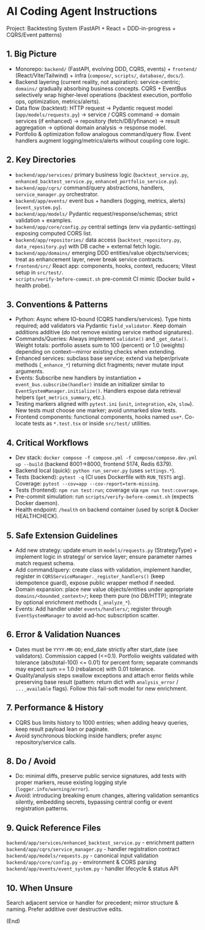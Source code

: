 # AI Coding Agent Instructions

Project: Backtesting System (FastAPI + React + DDD-in-progress + CQRS/Event patterns)

## 1. Big Picture
- Monorepo: `backend/` (FastAPI, evolving DDD, CQRS, events) + `frontend/` (React/Vite/Tailwind) + infra (`compose/`, `scripts/`, `database/`, `docs/`).
- Backend layering (current reality, not aspiration): service-centric; `domains/` gradually absorbing business concepts. CQRS + EventBus selectively wrap higher-level operations (backtest execution, portfolio ops, optimization, metrics/alerts).
- Data flow (backtest): HTTP request -> Pydantic request model (`app/models/requests.py`) -> service / CQRS command -> domain services (if enhanced) -> repository (fetch/DB/yfinance) -> result aggregation -> optional domain analysis -> response model.
- Portfolio & optimization follow analogous command/query flow. Event handlers augment logging/metrics/alerts without coupling core logic.

## 2. Key Directories
- `backend/app/services/` primary business logic (`backtest_service.py`, `enhanced_backtest_service.py`, `enhanced_portfolio_service.py`).
- `backend/app/cqrs/` command/query abstractions, handlers, `service_manager.py` orchestrator.
- `backend/app/events/` event bus + handlers (logging, metrics, alerts) (`event_system.py`).
- `backend/app/models/` Pydantic request/response/schemas; strict validation + examples.
- `backend/app/core/config.py` central settings (env via pydantic-settings) exposing computed CORS list.
- `backend/app/repositories/` data access (`backtest_repository.py`, `data_repository.py`) with DB cache + external fetch logic.
- `backend/app/domains/` emerging DDD entities/value objects/services; treat as enhancement layer, never break service contracts.
- `frontend/src/` React app: components, hooks, context, reducers; Vitest setup in `src/test/`.
- `scripts/verify-before-commit.sh` pre-commit CI mimic (Docker build + health probe).

## 3. Conventions & Patterns
- Python: Async where IO-bound (CQRS handlers/services). Type hints required; add validators via Pydantic `field_validator`. Keep domain additions additive (do not remove existing service method signatures).
- Commands/Queries: Always implement `validate()` and `_get_data()`. Weight totals: portfolio assets sum to 100 (percent) or 1.0 (weights) depending on context—mirror existing checks when extending.
- Enhanced services: subclass base service; extend via helper/private methods (`_enhance_*`) returning dict fragments; never mutate input arguments.
- Events: Subscribe new handlers by instantiation + `event_bus.subscribe(handler)` inside an initializer similar to `EventSystemManager.initialize()`. Handlers expose data retrieval helpers (`get_metrics_summary`, etc.).
- Testing markers aligned with `pytest.ini` (`unit`, `integration`, `e2e`, `slow`). New tests must choose one marker; avoid unmarked slow tests.
- Frontend components: functional components, hooks named `use*`. Co-locate tests as `*.test.tsx` or inside `src/test/` utilities.

## 4. Critical Workflows
- Dev stack: `docker compose -f compose.yml -f compose/compose.dev.yml up --build` (backend 8001->8000, frontend 5174, Redis 6379).
- Backend local (quick): `python run_server.py` (uses `settings.*`).
- Tests (backend): `pytest -q` (CI uses Dockerfile with `RUN_TESTS` arg). Coverage: `pytest --cov=app --cov-report=term-missing`.
- Tests (frontend): `npm run test:run`; coverage via `npm run test:coverage`.
- Pre-commit simulation: run `scripts/verify-before-commit.sh` (expects Docker daemon).
- Health endpoint: `/health` on backend container (used by script & Docker HEALTHCHECK).

## 5. Safe Extension Guidelines
- Add new strategy: update enum in `models/requests.py` (StrategyType) + implement logic in strategy/ or service layer; ensure parameter names match request schema.
- Add command/query: create class with validation, implement handler, register in `CQRSServiceManager._register_handlers()` (keep idempotence guard), expose public wrapper method if needed.
- Domain expansion: place new value objects/entities under appropriate `domains/<bounded_context>/`; keep them pure (no DB/HTTP); integrate by optional enrichment methods (`_analyze_*`).
- Events: Add handler under `events/handlers/`; register through `EventSystemManager` to avoid ad-hoc subscription scatter.

## 6. Error & Validation Nuances
- Dates must be `YYYY-MM-DD`; end_date strictly after start_date (see validators). Commission capped (<=0.1). Portfolio weights validated with tolerance (abs(total-100) <= 0.01) for percent form; separate commands may expect sum == 1.0 (rebalance) with 0.01 tolerance.
- Quality/analysis steps swallow exceptions and attach error fields while preserving base result (pattern: return dict with `analysis_error` / `..._available` flags). Follow this fail-soft model for new enrichment.

## 7. Performance & History
- CQRS bus limits history to 1000 entries; when adding heavy queries, keep result payload lean or paginate.
- Avoid synchronous blocking inside handlers; prefer async repository/service calls.

## 8. Do / Avoid
- Do: minimal diffs, preserve public service signatures, add tests with proper markers, reuse existing logging style (`logger.info/warning/error`).
- Avoid: introducing breaking enum changes, altering validation semantics silently, embedding secrets, bypassing central config or event registration patterns.

## 9. Quick Reference Files
`backend/app/services/enhanced_backtest_service.py` - enrichment pattern
`backend/app/cqrs/service_manager.py` - handler registration contract
`backend/app/models/requests.py` - canonical input validation
`backend/app/core/config.py` - environment & CORS parsing
`backend/app/events/event_system.py` - handler lifecycle & status API

## 10. When Unsure
Search adjacent service or handler for precedent; mirror structure & naming. Prefer additive over destructive edits.

(End)
